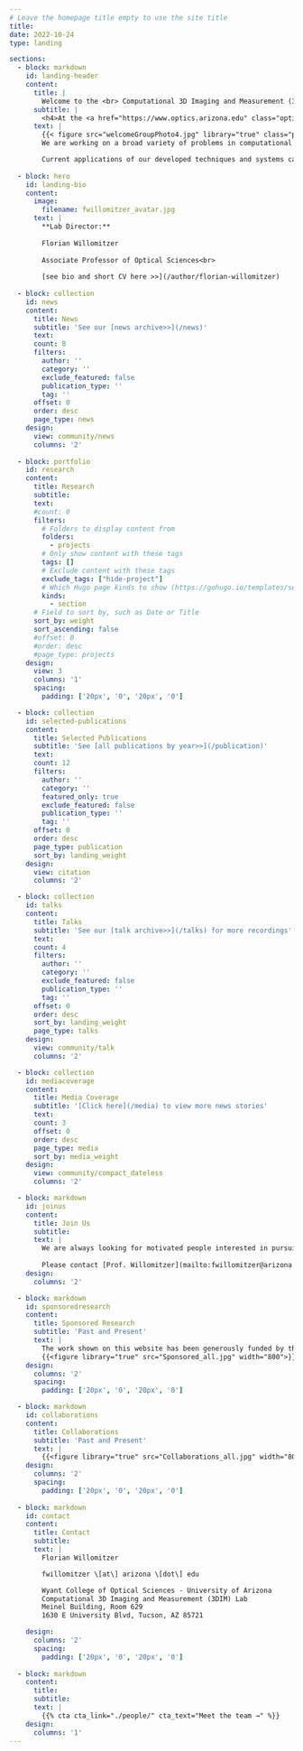 ```yaml
---
# Leave the homepage title empty to use the site title
title:
date: 2022-10-24
type: landing

sections:
  - block: markdown
    id: landing-header
    content:
      title: |
        Welcome to the <br> Computational 3D Imaging and Measurement (3DIM) Lab!
      subtitle: |
        <h4>At the <a href="https://www.optics.arizona.edu" class="optics-label-hero">Wyant College of Optical Sciences</a> - University of Arizona</h4>
      text: |
        {{< figure src="welcomeGroupPhoto4.jpg" library="true" class="project-section-wrap-image" width="700px" max_width="50%" caption="The 3DIM Lab in in April 2024. <a href='/people/>Click here</a> to see the current roster of lab members" >}}
        We are working on a broad variety of problems in computational imaging, optical 3D metrology, and quantitative vision. Our research combines teachings from physical optics, image and signal processing,  computer vision, and information theory. Our goal is to invent, develop, and build the next generation of 2D/3D computational imaging and display devices that overcome traditional limitations (e.g., in resolution, dynamic range, speed) to “make the unseen visible”.  These instruments and the underlying principles will represent key technologies to foster transformational technical changes in the next decades.  

        Current applications of our developed techniques and systems can be found in medicine, VR/AR/MR, robotics, industrial inspection, remote sensing, automotive sensing, metrology, forensics, or cultural heritage preservation. Our present research includes novel methods to [image hidden objects through scattering media or around corners](/projects/swi/),  [unconventional methods for precise VR eye tracking](/projects/eyetracking/), high-resolution holographic displays, and the implementation of high-precision metrology methods in [low-cost mobile handheld devices](projects/artculturalheritage/). Moreover, we develop novel time-of-flight and structured light techniques for [industrial inspection](/projects/industrialinspection/) and [medical imaging](/projects/medical3dimaging/) working at depth resolutions in the 100μm-range.
    
  - block: hero
    id: landing-bio
    content:
      image:
        filename: fwillomitzer_avatar.jpg
      text: |
        **Lab Director:**
        
        Florian Willomitzer
        
        Associate Professor of Optical Sciences<br>
        
        [see bio and short CV here >>](/author/florian-willomitzer)
        
  - block: collection
    id: news
    content:
      title: News
      subtitle: 'See our [news archive>>](/news)'
      text:
      count: 8
      filters:
        author: ''
        category: ''
        exclude_featured: false
        publication_type: ''
        tag: ''
      offset: 0
      order: desc
      page_type: news
    design:
      view: community/news
      columns: '2'
  
  - block: portfolio
    id: research
    content:
      title: Research
      subtitle:
      text:
      #count: 0
      filters:
        # Folders to display content from
        folders:
          - projects
        # Only show content with these tags
        tags: []
        # Exclude content with these tags
        exclude_tags: ["hide-project"]
        # Which Hugo page kinds to show (https://gohugo.io/templates/section-templates/#page-kinds)
        kinds:
          - section
      # Field to sort by, such as Date or Title
      sort_by: weight
      sort_ascending: false
      #offset: 0
      #order: desc
      #page_type: projects
    design:
      view: 3
      columns: '1'
      spacing:
        padding: ['20px', '0', '20px', '0']

  - block: collection
    id: selected-publications
    content:
      title: Selected Publications
      subtitle: 'See [all publications by year>>](/publication)'
      text:
      count: 12
      filters:
        author: ''
        category: ''
        featured_only: true
        exclude_featured: false
        publication_type: ''
        tag: ''
      offset: 0
      order: desc
      page_type: publication
      sort_by: landing_weight
    design:
      view: citation
      columns: '2'

  - block: collection
    id: talks
    content:
      title: Talks
      subtitle: 'See our [talk archive>>](/talks) for more recordings'
      text:
      count: 4
      filters:
        author: ''
        category: ''
        exclude_featured: false
        publication_type: ''
        tag: ''
      offset: 0
      order: desc
      sort_by: landing_weight
      page_type: talks
    design:
      view: community/talk
      columns: '2'

  - block: collection
    id: mediacoverage
    content:
      title: Media Coverage
      subtitle: '[Click here](/media) to view more news stories'
      text: 
      count: 3
      offset: 0
      order: desc
      page_type: media
      sort_by: media_weight
    design:
      view: community/compact_dateless
      columns: '2'

  - block: markdown
    id: joinus
    content:
      title: Join Us
      subtitle:
      text: |
        We are always looking for motivated people interested in pursuing a research project or thesis in our lab. Prospective Students or Postdocs should have a background in Optics, Computer Science, Image and Signal Processing, or similar disciplines.
        
        Please contact [Prof. Willomitzer](mailto:fwillomitzer@arizona.edu) if you are interested.
    design:
      columns: '2'

  - block: markdown
    id: sponsoredresearch
    content:
      title: Sponsored Research
      subtitle: 'Past and Present'
      text: |
        The work shown on this website has been generously funded by the agencies and industry partners listed below. Prof. Willomitzer was directly awarded funding as Principal Investigator (PI) or Co-Principal Investigator (Co-PI) from NSF, NEH, NCMS, OPTICA, Meta, Texas Instruments, Amazon, and MAGNA.
        {{<figure library="true" src="Sponsored_all.jpg" width="800">}}  
    design:
      columns: '2'
      spacing:
        padding: ['20px', '0', '20px', '0']

  - block: markdown
    id: collaborations
    content:
      title: Collaborations
      subtitle: 'Past and Present'
      text: |
        {{<figure library="true" src="Collaborations_all.jpg" width="800">}}  
    design:
      columns: '2'
      spacing:
        padding: ['20px', '0', '20px', '0']
  
  - block: markdown
    id: contact
    content:
      title: Contact
      subtitle:
      text: |
        Florian Willomitzer

        fwillomitzer \[at\] arizona \[dot\] edu

        Wyant College of Optical Sciences - University of Arizona
        Computational 3D Imaging and Measurement (3DIM) Lab
        Meinel Building, Room 629
        1630 E University Blvd, Tucson, AZ 85721

    design:
      columns: '2'
      spacing:
        padding: ['20px', '0', '20px', '0']
  
  - block: markdown
    content:
      title:
      subtitle:
      text: |
        {{% cta cta_link="./people/" cta_text="Meet the team →" %}}
    design:
      columns: '1'
---
```

